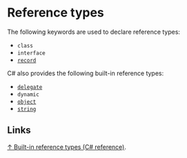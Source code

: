 # Reference types

The following keywords are used to declare reference types:

- `class`
- `interface`
- [`record`](record.md)

C# also provides the following built-in reference types:

- [`delegate`](delegate.md)
- `dynamic`
- [`object`](object.md)
- [`string`](string.md)

## Links

[↑ Built-in reference types (C# reference)](https://learn.microsoft.com/en-us/dotnet/csharp/language-reference/builtin-types/reference-types).
